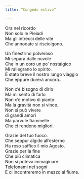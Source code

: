 ```yaml
---
title: “Congedo estivo”

---
```


Ora nel ricordo   
Non solo le Pleiadi   
Ma gli intrecci delle vite   
Che annodate si risciolgono.  

Un finestrino polveroso   
Mi separa dalle nuvole   
Che in un coro un po’ nostalgico   
Mi rallegrano lo spirito.  
È stato breve il nostro lungo viaggio   
Che eppure durerà ancora…  

Non c’è bisogno di dirlo   
Ma mi sento di farlo   
Non c’è motivo di pianto   
Ma la gravità non si vince.  
Non si può vivere   
di grandi amori   
Ma parvule fiammelle  
Che ci rendono migliori.  

Grazie del tuo fuoco.  
Che seppur algido all’esterno  
Ha reso saffico il mio Agosto.  
Grazie per la fine   
Che più climatica    
Non si poteva immaginare.   
Telefonami nei sogni   
E ci incontreremo in mezzo al fiume.   
